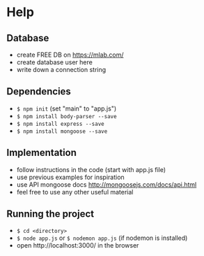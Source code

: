 # Help

## Database

- create FREE DB on https://mlab.com/
- create database user here
- write down a connection string

## Dependencies

- `$ npm init` (set "main" to "app.js")
- `$ npm install body-parser --save`
- `$ npm install express --save`
- `$ npm install mongoose --save`

## Implementation

- follow instructions in the code (start with app.js file)
- use previous examples for inspiration
- use API mongoose docs http://mongoosejs.com/docs/api.html
- feel free to use any other useful material

## Running the project

- `$ cd <directory>`
- `$ node app.js` or `$ nodemon app.js` (if nodemon is installed)
- open http://localhost:3000/ in the browser
